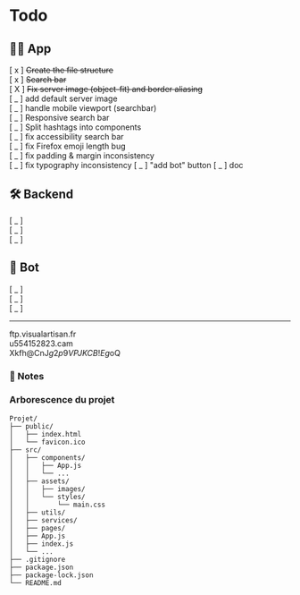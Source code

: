 # Todo

## 🧑‍💻 App

[ x ] ~~Create the file structure~~  
[ x ] ~~Search bar~~  
[ X ] ~~Fix server image (object-fit) and border aliasing~~  
[ _ ] add default server image  
[ _ ] handle mobile viewport (searchbar)  
[ _ ] Responsive search bar  
[ _ ] Split hashtags into components  
[ _ ] fix accessibility search bar  
[ _ ] fix Firefox emoji length bug  
[ _ ] fix padding & margin inconsistency  
[ _ ] fix typography inconsistency
[ _ ] "add bot" button
[ _ ] doc

## 🛠️ Backend

[ _ ]  
[ _ ]  
[ _ ]

## 🤖 Bot

[ _ ]  
[ _ ]  
[ _ ]

---

ftp.visualartisan.fr  
u554152823.cam  
Xkfh@CnJ$g2p9VPJKCB!Eg$oQ

### 📌 Notes

### Arborescence du projet

```
Projet/
├── public/
│   ├── index.html
│   └── favicon.ico
├── src/
│   ├── components/
│   │   ├── App.js
│   │   └── ...
│   ├── assets/
│   │   ├── images/
│   │   └── styles/
│   │       └── main.css
│   ├── utils/
│   ├── services/
│   ├── pages/
│   ├── App.js
│   ├── index.js
│   └── ...
├── .gitignore
├── package.json
├── package-lock.json
└── README.md
```

